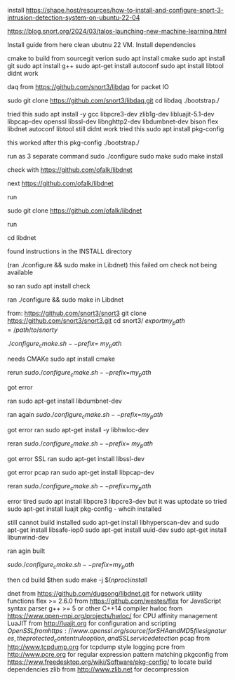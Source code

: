 install
https://shape.host/resources/how-to-install-and-configure-snort-3-intrusion-detection-system-on-ubuntu-22-04

https://blog.snort.org/2024/03/talos-launching-new-machine-learning.html

Install guide from here clean ubutnu 22 VM.
Install dependencies

cmake to build from sourcegit verion
sudo apt install cmake
sudo apt install git
sudo apt install g++
sudo apt-get install autoconf
sudo apt install libtool
didnt work

daq from https://github.com/snort3/libdaq for packet IO

sudo git clone https://github.com/snort3/libdaq.git
cd libdaq
./bootstrap./



tried this sudo apt install -y gcc libpcre3-dev zlib1g-dev libluajit-5.1-dev 
libpcap-dev openssl libssl-dev libnghttp2-dev libdumbnet-dev 
bison flex libdnet autoconf libtool
still didnt work 
tried this
sudo apt install pkg-config

this worked after this pkg-config 
./bootstrap./

run as 3 separate command 
sudo ./configure
sudo make
sudo make install

check with https://github.com/ofalk/libdnet

next https://github.com/ofalk/libdnet

run

sudo git clone https://github.com/ofalk/libdnet

run 

cd libdnet

found instructions in the INSTALL directory 


\(ran ./configure \&\& sudo make in Libdnet\)
this failed om check not being available 

so ran sudo apt install check

ran ./configure \&\& sudo make in Libdnet

from: https://github.com/snort3/snort3
git clone https://github.com/snort3/snort3.git
cd snort3/
$export my_path=/path/to/snorty$

$./configure_cmake.sh --prefix=$ $my_path$

needs CMAKe 
sudo apt install cmake

rerun
$sudo ./configure_cmake.sh --prefix=$$my_path$

got error

ran 
sudo apt-get install libdumbnet-dev

ran again 
$sudo ./configure_cmake.sh --prefix=$$my_path$

got error
ran 
sudo apt-get install -y libhwloc-dev

reran 
$sudo ./configure_cmake.sh --prefix=$ $my_path$

got error SSL
ran 
sudo apt-get install libssl-dev

got error pcap
ran 
 sudo apt-get install libpcap-dev

reran 
$sudo ./configure_cmake.sh --prefix=$$my_path$

error tired 
sudo apt install libpcre3 libpcre3-dev
but it was uptodate so tried
sudo apt-get install luajit pkg-config - whcih installed

still cannot build
installed 
sudo apt-get install libhyperscan-dev
and
sudo apt-get install libsafe-iop0 
sudo apt-get install uuid-dev
sudo apt-get install libunwind-dev

 ran agin built
 
$sudo ./configure_cmake.sh --prefix=$$my_path$

then cd build
$then sudo make -j $$(nproc) install$


dnet from https://github.com/dugsong/libdnet.git for network utility functions
flex >= 2.6.0 from https://github.com/westes/flex for JavaScript syntax parser
g++ >= 5 or other C++14 compiler
hwloc from https://www.open-mpi.org/projects/hwloc/ for CPU affinity management
LuaJIT from http://luajit.org for configuration and scripting
$OpenSSL from https://www.openssl.org/source/ for SHA and MD5 file signatures, the protected_content rule option, and SSL service detection$
pcap from http://www.tcpdump.org for tcpdump style logging
pcre from http://www.pcre.org for regular expression pattern matching
pkgconfig from https://www.freedesktop.org/wiki/Software/pkg-config/ to locate build dependencies
zlib from http://www.zlib.net for decompression
